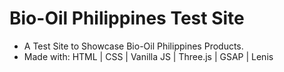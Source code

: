 # Bio-Oil Philippines Test Site

- A Test Site to Showcase Bio-Oil Philippines Products.
- Made with:
HTML
| CSS
| Vanilla JS
| Three.js
| GSAP
| Lenis
